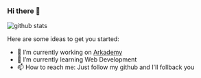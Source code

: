### Hi there 👋

![github stats](https://github-readme-stats.vercel.app/api?username=DwiNugroho&show_icons=true)

Here are some ideas to get you started:

- 🔭 I’m currently working on [Arkademy](https://www.arkademy.com/)
- 🌱 I’m currently learning Web Development
- 📫 How to reach me: Just follow my github and I'll follback you
